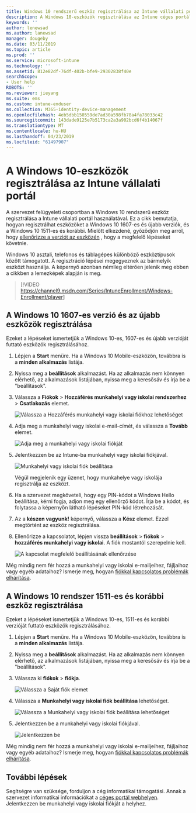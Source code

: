 ```yaml
---
title: Windows 10 rendszerű eszköz regisztrálása az Intune vállalati portál |} A Microsoft Docs
description: A Windows 10-eszközök regisztrálása az Intune céges portál lépései
keywords: ''
author: lenewsad
ms.author: lanewsad
manager: dougeby
ms.date: 03/11/2019
ms.topic: article
ms.prod: ''
ms.service: microsoft-intune
ms.technology: ''
ms.assetid: 812e82df-76df-402b-bfe9-29302838f40e
searchScope:
- User help
ROBOTS: ''
ms.reviewer: jieyang
ms.suite: ems
ms.custom: intune-enduser
ms.collection: M365-identity-device-management
ms.openlocfilehash: 4eb5dbb150559de7ad30a598fb78a4fa78033c42
ms.sourcegitcommit: 143dade9125e7b5173ca2a3a902bcd6f4b14067f
ms.translationtype: MT
ms.contentlocale: hu-HU
ms.lasthandoff: 04/23/2019
ms.locfileid: "61497907"
---
```

# <a name="enroll-windows-10-devices-with-intune-company-portal"></a>A Windows 10-eszközök regisztrálása az Intune vállalati portál

A szervezet felügyeleti csoportban a Windows 10 rendszerű eszköz regisztrálása a Intune vállalati portál használatával. Ez a cikk bemutatja, hogyan regisztrálhat eszközöket a Windows 10 1607-es és újabb verziók, és a Windows 10 1511-es és korábbi. Mielőtt elkezdené, győződjön meg arról, hogy [ellenőrizze a verziót az eszközén](windows-enrollment-company-portal.md#find-windows-10-version-number) , hogy a megfelelő lépéseket követnie.  

Windows 10 asztali, telefonos és táblagépes különböző eszköztípusok között támogatott. A regisztráció lépései megegyeznek az bármelyik eszközt használja. A képernyő azonban némileg eltérően jelenik meg ebben a cikkben a lemezképek alapján is meg.  

> [!VIDEO https://channel9.msdn.com/Series/IntuneEnrollment/Windows-Enrollment/player]  

## <a name="enroll-windows-10-version-1607-and-later-device"></a>A Windows 10 1607-es verzió és az újabb eszközök regisztrálása 
Ezeket a lépéseket ismertetjük a Windows 10-es, 1607-es és újabb verzióját futtató eszközök regisztrálásához.  

1. Lépjen a **Start** menüre. Ha a Windows 10 Mobile-eszközön, továbbra is a **minden alkalmazás** listája.

2. Nyissa meg a **beállítások** alkalmazást. Ha az alkalmazás nem könnyen elérhető, az alkalmazások listájában, nyissa meg a keresősáv és írja be a "beállítások".

3. Válassza a **Fiókok** > **Hozzáférés munkahelyi vagy iskolai rendszerhez** > **Csatlakozás** elemet.  


    ![Válassza a Hozzáférés munkahelyi vagy iskolai fiókhoz lehetőséget](./media/w10-enroll-rs1-connect-to-work-or-school.png)  

4. Adja meg a munkahelyi vagy iskolai e-mail-címét, és válassza a **Tovább** elemet.  


   ![Adja meg a munkahelyi vagy iskolai fiókját](./media/w10-enroll-rs1-set-up-work-or-school-account.png)  

5. Jelentkezzen be az Intune-ba munkahelyi vagy iskolai fiókjával.  


    ![Munkahelyi vagy iskolai fiók beállítása](./media/w10-enroll-rs1-enter-your-credentials.png)  

    Végül megjelenik egy üzenet, hogy munkahelye vagy iskolája regisztrálja az eszközt.

6. Ha a szervezet megköveteli, hogy egy PIN-kódot a Windows Hello beállítása, kérni fogja, adjon meg egy ellenőrző kódot. Írja be a kódot, és folytassa a képernyőn látható lépéseket PIN-kód létrehozását.  

7. Az a **készen vagyunk!** képernyő, válassza a **Kész** elemet. Ezzel megtörtént az eszköz regisztrálása.  

8. Ellenőrizze a kapcsolatot, lépjen vissza **beállítások** > **fiókok** > **hozzáférés munkahelyi vagy iskolai**.  A fiók mostantól szerepelnie kell.  


    ![A kapcsolat megfelelő beállításának ellenőrzése](./media/w10-enroll-rs1-validate-successful-enrollment.png)  

Még mindig nem fér hozzá a munkahelyi vagy iskolai e-mailjeihez, fájljaihoz vagy egyéb adataihoz? Ismerje meg, hogyan [fiókkal kapcsolatos problémák elhárítása](troubleshoot-your-windows-10-device-windows.md#troubleshooting-steps-to-follow-if-you-see-access-work-or-school).  

## <a name="enroll-windows-10-version-1511-and-earlier-device"></a>A Windows 10 rendszer 1511-es és korábbi eszköz regisztrálása  
Ezeket a lépéseket ismertetjük a Windows 10-es, 1511-es és korábbi verzióját futtató eszközök regisztrálásához.  

1. Lépjen a **Start** menüre. Ha a Windows 10 Mobile-eszközön, továbbra is a **minden alkalmazás** listája.

2. Nyissa meg a **beállítások** alkalmazást. Ha az alkalmazás nem könnyen elérhető, az alkalmazások listájában, nyissa meg a keresősáv és írja be a "beállítások".

3. Válassza ki **fiókok** > **fiókja**.  


    ![Válassza a Saját fiók elemet](./media/W10-enroll-2-accounts-your-account.png)  

5. Válassza a **Munkahelyi vagy iskolai fiók beállítása** lehetőséget.  


    ![Válassza a Munkahelyi vagy iskolai fiók beállítása lehetőséget](./media/w10-enroll-3-add-work-school-acct.png)  

6. Jelentkezzen be a munkahelyi vagy iskolai fiókjával.  


    ![Jelentkezzen be](./media/W10-enroll-4-sign-in.png)  

Még mindig nem fér hozzá a munkahelyi vagy iskolai e-mailjeihez, fájljaihoz vagy egyéb adataihoz? Ismerje meg, hogyan [fiókkal kapcsolatos problémák elhárítása](troubleshoot-your-windows-10-device-windows.md#troubleshooting-steps-to-follow-if-you-see-your-account).   

## <a name="next-steps"></a>További lépések  

Segítségre van szüksége, forduljon a cég informatikai támogatási. Annak a szervezet informatikai információkat a [céges portál webhelyen](https://go.microsoft.com/fwlink/?linkid=2010980). Jelentkezzen be munkahelyi vagy iskolai fiókját a helyhez.  

 

